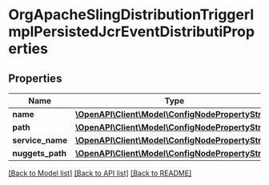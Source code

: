 # OrgApacheSlingDistributionTriggerImplPersistedJcrEventDistributiProperties

## Properties
Name | Type | Description | Notes
------------ | ------------- | ------------- | -------------
**name** | [**\OpenAPI\Client\Model\ConfigNodePropertyString**](ConfigNodePropertyString.md) |  | [optional] 
**path** | [**\OpenAPI\Client\Model\ConfigNodePropertyString**](ConfigNodePropertyString.md) |  | [optional] 
**service_name** | [**\OpenAPI\Client\Model\ConfigNodePropertyString**](ConfigNodePropertyString.md) |  | [optional] 
**nuggets_path** | [**\OpenAPI\Client\Model\ConfigNodePropertyString**](ConfigNodePropertyString.md) |  | [optional] 

[[Back to Model list]](../README.md#documentation-for-models) [[Back to API list]](../README.md#documentation-for-api-endpoints) [[Back to README]](../README.md)


